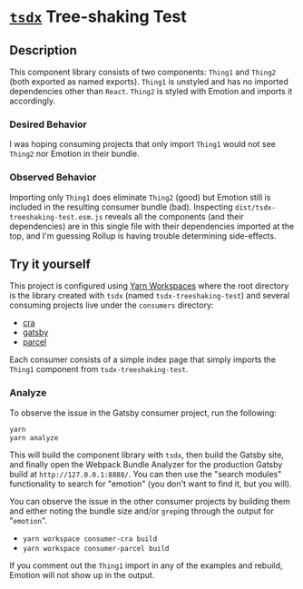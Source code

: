 # [`tsdx`](https://github.com/palmerhq/tsdx) Tree-shaking Test

## Description

This component library consists of two components: `Thing1` and `Thing2` (both
exported as named exports). `Thing1` is unstyled and has no imported
dependencies other than `React`. `Thing2` is styled with Emotion and imports it
accordingly.

### Desired Behavior

I was hoping consuming projects that only import `Thing1` would not see `Thing2`
nor Emotion in their bundle.

### Observed Behavior

Importing only `Thing1` does eliminate `Thing2` (good) but Emotion still is
included in the resulting consumer bundle (bad). Inspecting
`dist/tsdx-treeshaking-test.esm.js` reveals all the components (and their
dependencies) are in this single file with their dependencies imported at the
top, and I'm guessing Rollup is having trouble determining side-effects.

## Try it yourself

This project is configured using
[Yarn Workspaces](https://yarnpkg.com/lang/en/docs/workspaces/) where the root
directory is the library created with `tsdx` (named `tsdx-treeshaking-test`) and
several consuming projects live under the `consumers` directory:

- [cra](https://github.com/facebook/create-react-app#readme)
- [gatsby](https://www.gatsbyjs.org/)
- [parcel](https://parceljs.org/)

Each consumer consists of a simple index page that simply imports the `Thing1`
component from `tsdx-treeshaking-test`.

### Analyze

To observe the issue in the Gatsby consumer project, run the following:

```sh
yarn
yarn analyze
```

This will build the component library with `tsdx`, then build the Gatsby site,
and finally open the Webpack Bundle Analyzer for the production Gatsby build at
`http://127.0.0.1:8888/`. You can then use the "search modules" functionality to
search for "emotion" (you don't want to find it, but you will).

You can observe the issue in the other consumer projects by building them and
either noting the bundle size and/or `grep`ing through the output for
"`emotion`".

- `yarn workspace consumer-cra build`
- `yarn workspace consumer-parcel build`

If you comment out the `Thing1` import in any of the examples and rebuild,
Emotion will not show up in the output.
